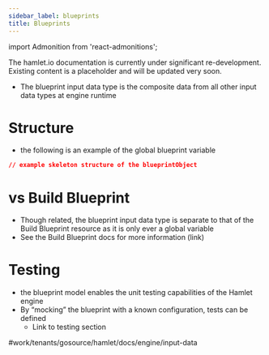 ```yaml
---
sidebar_label: blueprints
title: Blueprints
---
```

import Admonition from 'react-admonitions';

<Admonition type="warning" title="Under Construction">
The hamlet.io documentation is currently under significant re-development. Existing content is a placeholder and will be updated very soon.
</Admonition>

* The blueprint input data type is the composite data from all other input data types at engine runtime

# Structure
* the following is an example of the global blueprint variable

```json
// example skeleton structure of the blueprintObject 
```

# vs Build Blueprint
*  Though related, the blueprint input data type is separate to that of the Build Blueprint resource as it is only ever a global variable
* See the Build Blueprint docs for more information (link)

# Testing
* the blueprint model enables the unit testing capabilities of the Hamlet engine
* By “mocking” the blueprint with a known configuration, tests can be defined
	* Link to testing section

#work/tenants/gosource/hamlet/docs/engine/input-data